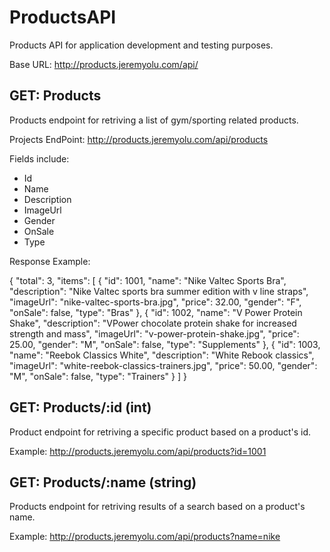 # ProductsAPI
Products API for application development and testing purposes.

Base URL: http://products.jeremyolu.com/api/

## GET: Products
Products endpoint for retriving a list of gym/sporting related products.

Projects EndPoint: http://products.jeremyolu.com/api/products

Fields include:

- Id
- Name
- Description
- ImageUrl
- Gender
- OnSale
- Type

Response Example:

{
  "total": 3,
  "items": [
    {
      "id": 1001,
      "name": "Nike Valtec Sports Bra",
      "description": "Nike Valtec sports bra summer edition with v line straps",
      "imageUrl": "nike-valtec-sports-bra.jpg",
      "price": 32.00,
      "gender": "F",
      "onSale": false,
      "type": "Bras"
    },
    {
      "id": 1002,
      "name": "V Power Protein Shake",
      "description": "VPower chocolate protein shake for increased strength and mass",
      "imageUrl": "v-power-protein-shake.jpg",
      "price": 25.00,
      "gender": "M",
      "onSale": false,
      "type": "Supplements"
    },
    {
      "id": 1003,
      "name": "Reebok Classics White",
      "description": "White Rebook classics",
      "imageUrl": "white-reebok-classics-trainers.jpg",
      "price": 50.00,
      "gender": "M",
      "onSale": false,
      "type": "Trainers"
    }
    ]
 }

## GET: Products/:id (int)
Product endpoint for retriving a specific product based on a product's id.

Example: http://products.jeremyolu.com/api/products?id=1001

## GET: Products/:name (string)
Products endpoint for retriving results of a search based on a product's name.

Example: http://products.jeremyolu.com/api/products?name=nike
